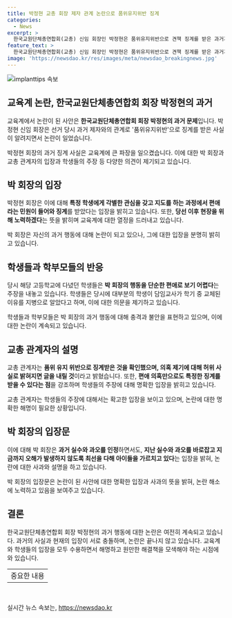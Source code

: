 ```yaml
---
title: 박정현 교총 회장 제자 관계 논란으로 품위유지위반 징계
categories:
  - News
excerpt: >
  한국교원단체총연합회(교총) 신임 회장인 박정현은 품위유지위반으로 견책 징계를 받은 과거가 알려지며 논란이 일고 있다. 교총 선거과정에서 성비위 의혹도 불거졌지만, 박 회장은 편애 민원에 대해 해명했고, 선거분과위원회는 의혹을 자제할 것을 요청했다. 그러나 당시 학생들은 박 회장의 행동을 편애로 보기 어렵다는 주장을 제기했다. 논란에 대해 박 회장은 실수를 인정하고 사과했지만, 부적절한 처신을 제자에게 한 적은 없다고 주장했다.
feature_text: >
  한국교원단체총연합회(교총) 신임 회장인 박정현은 품위유지위반으로 견책 징계를 받은 과거가 알려지며 논란이 일고 있다. 교총 선거과정에서 성비위 의혹도 불거졌지만, 박 회장은 편애 민원에 대해 해명했고, 선거분과위원회는 의혹을 자제할 것을 요청했다. 그러나 당시 학생들은 박 회장의 행동을 편애로 보기 어렵다는 주장을 제기했다. 논란에 대해 박 회장은 실수를 인정하고 사과했지만, 부적절한 처신을 제자에게 한 적은 없다고 주장했다.
image: 'https://newsdao.kr/res/images/meta/newsdao_breakingnews.jpg'
---
```


<p><img src="https://newsdao.kr/res/images/meta/newsdao_breakingnews.jpg" alt="implanttips 속보" /></p>

<h2 data-ke-size="size26">교육계 논란, 한국교원단체총연합회 회장 박정현의 과거</h2>

<p>교육계에서 논란이 된 사안은 <b>한국교원단체총연합회 회장 박정현의 과거 문제</b>입니다. 박정현 신임 회장은 선거 당시 과거 제자와의 관계로 '품위유지위반'으로 징계를 받은 사실이 알려지면서 논란이 일었습니다.</p>

<p data-ke-size="size16">박정현 회장의 과거 징계 사실은 교육계에 큰 파장을 일으켰습니다. 이에 대한 박 회장과 교총 관계자의 입장과 학생들의 주장 등 다양한 의견이 제기되고 있습니다.</p>

<h2 data-ke-size="size26">박 회장의 입장</h2>

<p>박정현 회장은 이에 대해 <b>특정 학생에게 각별한 관심을 갖고 지도를 하는 과정에서 편애라는 민원이 들어와 징계</b>를 받았다는 입장을 밝히고 있습니다. 또한, <b>당선 이후 현장을 위해 노력하겠다</b>는 뜻을 밝히며 교육계에 대한 열정을 드러내고 있습니다.</p>

<p data-ke-size="size16">박 회장은 자신의 과거 행동에 대해 논란이 되고 있으나, 그에 대한 입장을 분명히 밝히고 있습니다.</p>

<h2 data-ke-size="size26">학생들과 학부모들의 반응</h2>

<p>당시 해당 고등학교에 다녔던 학생들은 <b>박 회장의 행동을 단순한 편애로 보기 어렵다</b>는 주장을 내놓고 있습니다. 학생들은 당시에 대부분의 학생이 담임교사가 학기 중 교체된 이유를 지병으로 알았다고 하며, 이에 대한 의문을 제기하고 있습니다.</p>

<p data-ke-size="size16">학생들과 학부모들은 박 회장의 과거 행동에 대해 충격과 불안을 표현하고 있으며, 이에 대한 논란이 계속되고 있습니다.</p>

<h2 data-ke-size="size26">교총 관계자의 설명</h2>

<p>교총 관계자는 <b>품위 유지 위반으로 징계받은 것을 확인했으며, 의혹 제기에 대해 허위 사실로 밝혀지면 글을 내릴 것</b>이라고 밝혔습니다. 또한, <b>편애 의혹만으로도 특정한 징계를 받을 수 있다는 점</b>을 강조하며 학생들의 주장에 대해 명확한 입장을 밝히고 있습니다.</p>

<p data-ke-size="size16">교총 관계자는 학생들의 주장에 대해서는 확고한 입장을 보이고 있으며, 논란에 대한 명확한 해명이 필요한 상황입니다.</p>

<h2 data-ke-size="size26">박 회장의 입장문</h2>

<p>이에 대해 박 회장은 <b>과거 실수와 과오를 인정</b>하면서도, <b>지난 실수와 과오를 바로잡고 지금까지 오해가 발생하지 않도록 최선을 다해 아이들을 가르치고 있다</b>는 입장을 밝혀, 논란에 대한 사과와 설명을 하고 있습니다.</p>

<p data-ke-size="size16">박 회장의 입장문은 논란이 된 사안에 대한 명확한 입장과 사과의 뜻을 밝혀, 논란 해소에 노력하고 있음을 보여주고 있습니다.</p>

<h2 data-ke-size="size26">결론</h2>

<p>한국교원단체총연합회 회장 박정현의 과거 행동에 대한 논란은 여전히 계속되고 있습니다. 과거의 사실과 현재의 입장이 서로 충돌하며, 논란은 끝나지 않고 있습니다. 교육계와 학생들의 입장을 모두 수용하면서 해명하고 원만한 해결책을 모색해야 하는 시점에 와 있습니다.</p>

<table>
<tbody>
<tr>
<td style="text-align: center;">중요한 내용</td>
</tr>
</tbody>
</table>

<p data-ke-size="size16">&nbsp;</p>
실시간 뉴스 속보는, <a href="https://newsdao.kr" rel="dofollow">https://newsdao.kr</a>


